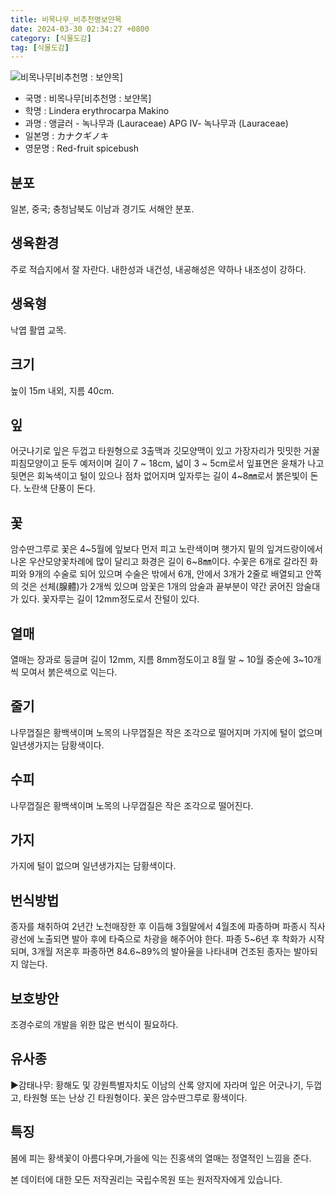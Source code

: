 ```yaml
---
title: 비목나무_비추천명보얀목
date: 2024-03-30 02:34:27 +0800
category: [식물도감]
tag: [식물도감]
---
```




![비목나무[비추천명 : 보얀목]](/fileUpload/plants/basic/Lauraceae/Lindera/11513/11513_11_th2.JPG)
- 국명 : 비목나무[비추천명 : 보얀목]
- 학명 : Lindera erythrocarpa Makino
- 과명 : 앵글러 - 녹나무과 (Lauraceae) APG Ⅳ- 녹나무과 (Lauraceae)
- 일본명 : カナクギノキ
- 영문명 : Red-fruit spicebush


## 분포
일본, 중국; 충청남북도 이남과 경기도 서해안 분포.
## 생육환경
주로 적습지에서 잘 자란다. 내한성과 내건성, 내공해성은 약하나 내조성이 강하다.
## 생육형
낙엽 활엽 교목.
## 크기
높이 15m 내외, 지름 40cm.
## 잎
어긋나기로 잎은 두껍고 타원형으로 3출맥과 깃모양맥이 있고 가장자리가 밋밋한 거꿀피침모양이고 둔두 예저이며 길이 7 ~ 18cm, 넓이 3 ~ 5cm로서 잎표면은 윤채가 나고 뒷면은 회녹색이고 털이 있으나 점차 없어지며 잎자루는 길이 4~8㎜로서 붉은빛이 돈다. 노란색 단풍이 돈다.
## 꽃
암수딴그루로 꽃은  4~5월에 잎보다 먼저 피고 노란색이며 햇가지 밑의 잎겨드랑이에서 나온 우산모양꽃차례에 많이 달리고 화경은 길이 6~8㎜이다. 수꽃은 6개로 갈라진 화피와 9개의 수술로 되어 있으며 수술은 밖에서 6개, 안에서 3개가 2줄로 배열되고 안쪽의 것은 선체(腺體)가 2개씩 있으며 암꽃은 1개의 암술과 끝부분이 약간 굵어진 암술대가 있다. 꽃자루는 길이 12mm정도로서 잔털이 있다.
## 열매
열매는 장과로 둥글며 길이 12mm, 지름 8mm정도이고  8월 말 ~ 10월 중순에 3~10개씩 모여서 붉은색으로 익는다.
## 줄기
나무껍질은 황백색이며 노목의 나무껍질은 작은 조각으로 떨어지며 가지에 털이 없으며 일년생가지는 담황색이다.
## 수피
나무껍질은 황백색이며 노목의 나무껍질은 작은 조각으로 떨어진다.
## 가지
가지에 털이 없으며 일년생가지는 담황색이다.
## 번식방법
종자를 채취하여 2년간 노천매장한 후 이듬해 3월말에서 4월초에 파종하며 파종시 직사광선에 노출되면 발아 후에 타죽으로 차광을 해주어야 한다. 파종 5~6년 후 착화가 시작되며, 3개월 저온후 파종하면 84.6~89%의 발아율을 나타내며 건조된 종자는 발아되지 않는다.
## 보호방안
조경수로의 개발을 위한 많은 번식이 필요하다.
## 유사종
▶감태나무: 황해도 및 강원특별자치도 이남의 산록 양지에 자라며 잎은 어긋나기, 두껍고, 타원형 또는 난상 긴 타원형이다. 꽃은 암수딴그루로 황색이다.
## 특징
봄에 피는 황색꽃이 아름다우며,가을에 익는 진홍색의 열매는 정열적인 느낌을 준다.






본 데이터에 대한 모든 저작권리는 국립수목원 또는 원저작자에게 있습니다.

